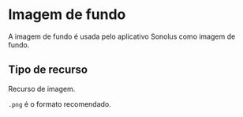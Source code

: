 # Imagem de fundo

A imagem de fundo é usada pelo aplicativo Sonolus como imagem de fundo.

## Tipo de recurso

Recurso de imagem.

`.png` é o formato recomendado.
